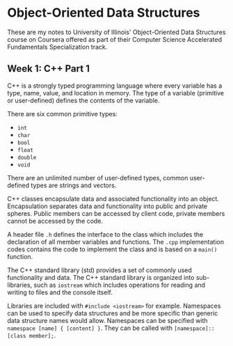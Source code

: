 # Object-Oriented Data Structures

These are my notes to University of Illinois' Object-Oriented Data Structures course on Coursera offered as part of their Computer Science Accelerated Fundamentals Specialization track.

## Week 1: C++ Part 1

C++ is a strongly typed programming language where every variable has a type, name, value, and location in memory. The type of a variable (primitive or user-defined) defines the contents of the variable.

There are six common primitive types:
*  `int`
*  `char`
*  `bool`
*  `float`
*  `double`
*  `void`

There are an unlimited number of user-defined types, common user-defined types are strings and vectors.

C++ classes encapsulate data and associated functionality into an object. Encapsulation separates data and functionality into public and private spheres. Public members can be accessed by client code, private members cannot be accessed by the code.

A header file `.h` defines the interface to the class which includes the declaration of all member variables and functions. The `.cpp` implementation codes contains the code to implement the class and is based on a `main()` function.

The C++ standard library (std) provides a set of commonly used functionality and data. The C++ standard library is organized into sub-libraries, such as `iostream` which includes operations for reading and writing to files and the console itself.

Libraries are included with `#include <iostream>` for example. Namespaces can be used to specify data structures and be more specific than generic data structure names would allow. Namespaces can be specified with `namespace [name] { [content] }`. They can be called with `[namespace]::[class member];`.

